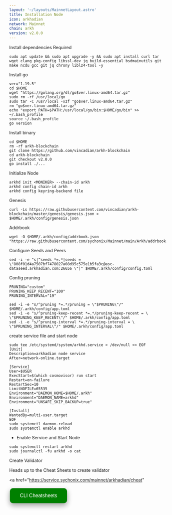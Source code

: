 ```yaml
---
layout: '~/layouts/MainnetLayout.astro'
title: Installation Node
icon: arkhadian
network: Mainnet
chain: arkh
version: v2.0.0  
---
```


Install dependencies Required

```
sudo apt update && sudo apt upgrade -y && sudo apt install curl tar wget clang pkg-config libssl-dev jq build-essential bsdmainutils git make ncdu gcc git jq chrony liblz4-tool -y
```

Install go

```
ver="1.19.5"
cd $HOME
wget "https://golang.org/dl/go$ver.linux-amd64.tar.gz"
sudo rm -rf /usr/local/go
sudo tar -C /usr/local -xzf "go$ver.linux-amd64.tar.gz"
rm "go$ver.linux-amd64.tar.gz"
echo "export PATH=$PATH:/usr/local/go/bin:$HOME/go/bin" >> ~/.bash_profile
source ~/.bash_profile
go version
```

 Install binary

```
cd $HOME
rm -rf arkh-blockchain
git clone https://github.com/vincadian/arkh-blockchain
cd arkh-blockchain
git checkout v2.0.0
go install ./...
```

 Initialize Node
```
arkhd init <MONIKER> --chain-id arkh
arkhd config chain-id arkh
arkhd config keyring-backend file
```
 Genesis
```
curl -Ls https://raw.githubusercontent.com/vincadian/arkh-blockchain/master/genesis/genesis.json > $HOME/.arkh/config/genesis.json
```
 Addrbook
```
wget -O $HOME/.arkh/config/addrbook.json "https://raw.githubusercontent.com/sychonix/Mainnet/main/Arkh/addrbook.json"
```

 Configure Seeds and Peers

```
sed -i -e "s|^seeds *=.*|seeds = \"808f01d4a7507bf7478027a08d95c575e1b5fa3c@asc-dataseed.arkhadian.com:26656 \"|" $HOME/.arkh/config/config.toml
```

 Config pruning

```
PRUNING="custom"
PRUNING_KEEP_RECENT="100"
PRUNING_INTERVAL="19"

sed -i -e "s/^pruning *=.*/pruning = \"$PRUNING\"/" $HOME/.arkh/config/app.toml
sed -i -e "s/^pruning-keep-recent *=.*/pruning-keep-recent = \
\"$PRUNING_KEEP_RECENT\"/" $HOME/.arkh/config/app.toml
sed -i -e "s/^pruning-interval *=.*/pruning-interval = \
\"$PRUNING_INTERVAL\"/" $HOME/.arkh/config/app.toml
```


 create service file and start node

```
sudo tee /etc/systemd/system/arkhd.service > /dev/null << EOF
[Unit]
Description=arkhadian node service
After=network-online.target

[Service]
User=$USER
ExecStart=$(which cosmovisor) run start
Restart=on-failure
RestartSec=10
LimitNOFILE=65535
Environment="DAEMON_HOME=$HOME/.arkh"
Environment="DAEMON_NAME=arkhd"
Environment="UNSAFE_SKIP_BACKUP=true"

[Install]
WantedBy=multi-user.target
EOF
sudo systemctl daemon-reload
sudo systemctl enable arkhd
```

- Enable Service and Start Node

```
sudo systemctl restart arkhd
sudo journalctl -fu arkhd -o cat
```

 Create Validator

Heads up to the Cheat Sheets to create validator

<a href="https://service.sychonix.com/mainnet/arkhadian/cheat" 
>
  <button style="background-color: green; border: none; color: white; padding: 15px 32px; text-align: center; text-decoration: none; display: inline-block; font-size: 16px; margin: 4px 2px; cursor: pointer; border-radius: 10px; box-shadow: 0 8px 16px 0 rgba(0,0,0,0.2), 0 6px 20px 0 rgba(0,0,0,0.19);" onmouseover="this.style.boxShadow='0 0 0 4px rgba(0,255,0,0.5)'" onmouseout="this.style.boxShadow='0 8px 16px 0 rgba(0,0,0,0.2), 0 6px 20px 0 rgba(0,0,0,0.19)'">CLI Cheatsheets</button>
</a>
